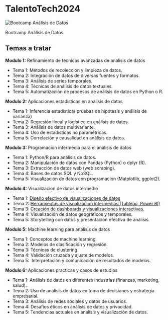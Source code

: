 # TalentoTech2024

<img src="https://talentotechbogota.co/images/Anal%C3%ADtica_de_datos.webp" alt="Bootcamp Análisis de Datos" style="box-shadow: 5px 5px 10px \#888;">

Bootcamp Análisis de Datos 

## Temas a tratar

**Modulo 1:** Refinamiento de tecnicas avanzadas de analisis de datos	
	
- Tema 1:	Métodos de recolección y limpieza de datos.
- Tema 2:	Integración de datos de diversas fuentes y formatos.
- Tema 3:	Análisis de series temporales.
- Tema 4:	Técnicas de análisis de datos textuales.
- Tema 5:	Automatización de procesos de análisis de datos en Python o R.
	
**Modulo 2:** Aplicaciones estadisticas en analisis de datos	
	
- Tema 1:	Inferencia estadística( pruebas de hipótesis y análisis de varianza)
- Tema 2:	Regresión lineal y logística en análisis de datos.
- Tema 3:	Análisis de datos multivariante.
- Tema 4:	Uso de estadísticas no paramétricas.
- Tema 5:	Correlación y causalidad en análisis de datos.
	
**Modulo 3:** Programacion intermedia para el analisis de datos 	
	
- Tema 1:	Python/R para análisis de datos.
- Tema 2:	Manipulación de datos con Pandas (Python) o dplyr (R).
- Tema 3:	Extracción de datos web (web scraping).
- Tema 4:	Bases de datos SQL y NoSQL.
- Tema 5:	Visualización de datos con programación (Matplotlib, ggplot2).
	
**Modulo 4:** Visualizacion de datos intermedio	
	
- Tema 1:	<a href="https://docs.google.com/document/d/1f_VPeyAPIJzuuHbgqBuGqxUGe-U7kYet1ulP4nai4kk" target="_blank">Diseño efectivo de visualizaciones de datos</a>
- Tema 2:	<a href="https://docs.google.com/document/d/1OSgZX9QtXGxLY-K_WKAM-95Hyo-NJjggse5e2vuQT2I" target="_blank">Herramientas de visualización intermedias (Tableau, Power BI)</a>
- Tema 3:	<a href="https://docs.google.com/document/d/1p4grcYMSi1v6-LXXQe_vMxOWZyysGxVX1N8ua5TGVPI/" target="_blank">Creación de dashboards y visualizaciones interactivas.</a>
- Tema 4:	Visualización de datos geográficos y temporales.
- Tema 5:	Storytelling con datos y presentación efectiva de análisis.


**Modulo 5:** Machine learning para analisis de datos	
	
- Tema 1:	Conceptos de machine learning.
- Tema 2:	Modelos de clasificación y regresión.
- Tema 3:	Técnicas de clustering.
- Tema 4:	Validación cruzada y ajuste de modelos.
- Tema 5:	 Interpretación y comunicación de resultados de modelos.
	
**Modulo 6:** Aplicaciones practicas y casos de estudios	
	
- Tema 1:	Análisis de datos en diferentes industrias (finanzas, marketing, salud).
- Tema 2:	Uso de análisis de datos en toma de decisiones y estrategia empresarial.
- Tema 3:	Análisis de redes sociales y datos de usuarios.
- Tema 4:	Desafíos éticos en análisis de datos y privacidad.
- Tema 5:	Tendencias actuales en análisis y visualización de datos.

